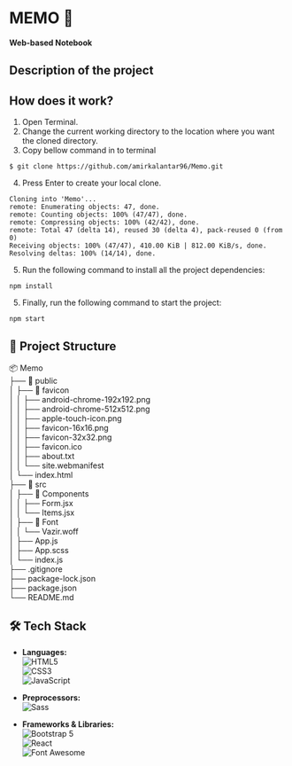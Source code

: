 # MEMO 📝
**Web-based Notebook**

## Description of the project

## How does it work?
1. Open Terminal.
2. Change the current working directory to the location where you want the cloned directory.
3. Copy bellow command in to terminal
  ```
  $ git clone https://github.com/amirkalantar96/Memo.git
  ```
4. Press Enter to create your local clone.
  ```
  Cloning into 'Memo'...
  remote: Enumerating objects: 47, done.
  remote: Counting objects: 100% (47/47), done.
  remote: Compressing objects: 100% (42/42), done.
  remote: Total 47 (delta 14), reused 30 (delta 4), pack-reused 0 (from 0)
  Receiving objects: 100% (47/47), 410.00 KiB | 812.00 KiB/s, done.
  Resolving deltas: 100% (14/14), done.
  ```
5. Run the following command to install all the project dependencies:
  ```
  npm install
  ```
5. Finally, run the following command to start the project:
  ```
  npm start
  ```

## 📁 Project Structure

📦 Memo  
├── 📁 public  
│   ├── 📁 favicon  
│   │   ├── android-chrome-192x192.png  
│   │   ├── android-chrome-512x512.png  
│   │   ├── apple-touch-icon.png    
│   │   ├── favicon-16x16.png  
│   │   ├── favicon-32x32.png  
│   │   ├── favicon.ico  
│   │   ├── about.txt    
│   │   └── site.webmanifest  
│   └── index.html  
├── 📁 src  
│   ├── 📁 Components   
│   │   ├── Form.jsx  
│   │   └── Items.jsx  
│   ├── 📁 Font   
│   │   └── Vazir.woff  
│   ├── App.js  
│   ├── App.scss  
│   └── index.js  
├── .gitignore  
├── package-lock.json  
├── package.json  
└── README.md

## 🛠️ Tech Stack

- **Languages:**  
  ![HTML5](https://img.shields.io/badge/HTML5-E34F26?style=flat&logo=html5&logoColor=white)  
  ![CSS3](https://img.shields.io/badge/CSS3-1572B6?style=flat&logo=css3&logoColor=white)  
  ![JavaScript](https://img.shields.io/badge/JavaScript-F7DF1E?style=flat&logo=javascript&logoColor=black)

- **Preprocessors:**  
  ![Sass](https://img.shields.io/badge/Sass-CC6699?style=flat&logo=sass&logoColor=white)

- **Frameworks & Libraries:**  
  ![Bootstrap 5](https://img.shields.io/badge/Bootstrap-7952B3?style=flat&logo=bootstrap&logoColor=white)  
  ![React](https://img.shields.io/badge/React-61DAFB?style=flat&logo=react&logoColor=black)  
  ![Font Awesome](https://img.shields.io/badge/Font%20Awesome-339AF0?style=flat&logo=fontawesome&logoColor=white)

